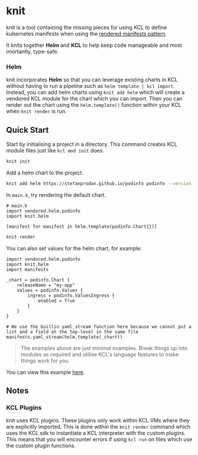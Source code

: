 # knit

knit is a tool containing the missing pieces for using KCL to define kubernetes manifests when using the [rendered manifests pattern](https://akuity.io/blog/the-rendered-manifests-pattern).

It knits together **Helm** and **KCL** to help keep code manageable and most imortantly, type-safe.

### Helm

knit incorporates **Helm** so that you can leverage existing charts in KCL without having to run a pipeline such as `helm template | kcl import`. Instead, you can add helm charts using `knit add helm` which will create a vendored KCL module for the chart which you can import. Then you can render out the chart using the `helm.template()` function within your KCL when `knit render` is run.

## Quick Start

Start by initialising a project in a directory. This command creates KCL module files just like `kcl mod init` does.
```sh
knit init
```

Add a helm chart to the project.
```sh
knit add helm https://stefanprodan.github.io/podinfo podinfo --version 6.7.1
```

In `main.k`, try rendering the default chart.
```kcl
# main.k
import vendored.helm.podinfo
import knit.helm

[manifest for manifest in helm.template(podinfo.Chart{})]

```

```sh
knit render
```

You can also set values for the helm chart, for example:
```kcl
import vendored.helm.podinfo
import knit.helm
import manifests

_chart = podinfo.Chart {
    releaseName = "my-app"
    values = podinfo.Values {
        ingress = podinfo.ValuesIngress {
            enabled = True
        }
    }
}

# We use the builtin yaml_stream function here because we cannot put a list and a field at the top-level in the same file
manifests.yaml_stream(helm.template(_chart))

```

> The examples above are just minimal examples. Break things up into modules as required and utilise KCL's language features to make things work for you.

You can view this example [here](example/).

## Notes

### KCL Plugins
knit uses KCL plugins. These plugins only work within KCL VMs where they are explicitly imported. This is done within the `knit render` command which uses the KCL sdk to instantiate a KCL interpreter with the custom plugins. This means that you will encounter errors if using `kcl run` on files which use the custom plugin functions.
